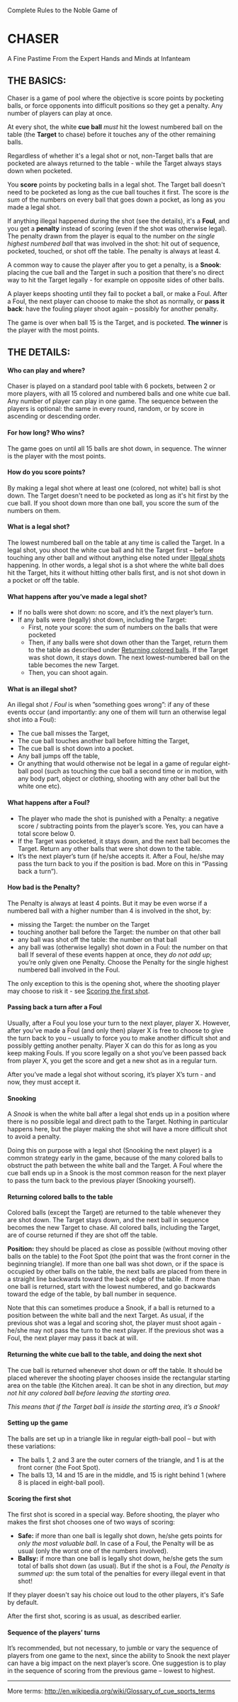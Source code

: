 Complete Rules	to	the	Noble	Game	of	
# CHASER
A	Fine	Pastime	From	the	Expert	Hands	and	Minds	at	Infanteam


## THE	BASICS:
Chaser	is	a game	of	pool	where	the	objective	is	score points by pocketing balls, or force opponents into difficult positions so they get a penalty. Any	number	of	players	can	play	at	once.

At	every	shot,	the	white	**cue	ball** _must_	hit	the	lowest	numbered	ball	on	the	table (the	**Target** to	chase) before it touches any	of	the	other	remaining	balls. 

Regardless of whether it's a legal shot or not, non-Target balls that are pocketed	are	always	returned	to	the	table - while the Target always stays down when pocketed.

You **score** points	by pocketing balls in a legal shot. The Target ball doesn't need to be pocketed as long as the cue ball touches it first. The score is _the sum_ of the	numbers	on every	ball	that	goes	down a	pocket,	as	long	as	you	made	a	legal	shot.	

If anything illegal happened during the shot (see the details), it's a **Foul**, and you get a **penalty** instead of scoring (even if the shot was otherwise legal). The	penalty	drawn from the player is	equal	to	the number on _the	single highest	numbered	ball_	that was involved in the shot: hit	out of	sequence, pocketed, touched, or shot off the table. The penalty is always at least 4.

A common way to cause the player after you to get a penalty, is a **Snook**: placing the cue ball and the Target in such a position that there's no direct way to hit the Target legally - for example on opposite sides of other balls.

A	player keeps	shooting	until	they	fail	to	pocket	a	ball,	or	make	a	Foul.	After	a	Foul, the	next	player	can	choose	to	make	the	shot as	normally, or **pass it back**: have	the	fouling	player	shoot	again	– possibly	for	another	penalty. 

The game is over when ball 15 is the Target, and is pocketed. **The winner** is the player with the most points.


## THE	DETAILS:

#### Who	can	play	and	where?
Chaser	is	played	on	a	standard	pool	table with	6	pockets,	between 2	or	more	players,	with all 15	colored and	numbered	balls	and	one	white cue ball. Any number of player can play in one game. The sequence between the players is optional: the same in every round, random, or by score in ascending or descending order. 

#### For	how	long?	Who	wins?
The	game	goes	on	until all	15	balls	are	shot	down,	in sequence.	The	winner	is	the	player	with	the	most	points.

#### How	do	you	score	points?
By	making	a	legal	shot	where	at	least	one	(colored,	not	white)	ball	is	shot	down.	The Target doesn't need to be pocketed as long as it's hit first by the cue ball. If	you	shoot	down	more	than	one ball,	you	score	the	sum	of	the	numbers	on	them.
																																																							 
#### What	is	a	legal	shot?
The	lowest	numbered	ball	on	the	table at	any	time is	called	the	Target.	In	a	legal	shot,	you	shoot	the	white	cue	ball	and	hit	the	Target	first – before	touching	any	other	ball and	without	anything	else	noted	under	[Illegal	shots](https://github.com/espen42/chaser/blob/master/README.md#whatisanillegalshot) happening. In	other	words,	a	legal	shot	is	a	shot	where	the	white	ball	does	hit	the	Target,	hits	it	without	hitting	other	balls	first,	and	is	not	shot	down	in	a	pocket	or	off	the	table.

#### What	happens	after	you’ve	made	a	legal	shot?
  - If	no	balls	were	shot	down:	no	score,	and	it’s	the	next	player’s	turn.
  - If	any	balls	were	(legally)	shot	down,	including	the	Target:	
    - First,	note	your	score:	the	sum	of	numbers	on	the	balls that	were	pocketed
    - Then,	if	any	balls	were	shot	down	other	than	the	Target,	return	them	to	the	table	as	described under	[Returning	colored	balls](https://github.com/espen42/chaser/blob/master/README.md#returningcoloredballstothetable).	If the	Target was	shot	down, it	stays	down.	The	next	lowest-numbered	ball	on	the	table becomes	the new	Target.
    - Then,	you	can	shoot	again.
    
#### What	is	an	illegal	shot?
An	illegal	shot /	_Foul_	is	when	”something	goes	wrong”:	if	any	of	these	events	occur (and importantly:	any	one of	them	will	turn	an	otherwise legal	shot	into	a	Foul):
- The	cue	ball	misses	the	Target,	
- The	cue	ball	touches	another	ball	before	hitting	the	Target,
- The	cue	ball	is	shot	down into a pocket.
- Any	ball	jumps	off	the	table,
- Or anything	that	would	otherwise	not	be	legal	in	a	game	of	regular	eight-ball	pool	(such	as	touching	the	cue ball	a	second	time	or in	motion,	with	any	body	part,	object	or	clothing,	shooting	with	any	other	ball	but	the	white	one	etc).

#### What	happens	after	a	Foul?
- The	player	who	made	the	shot	is	punished	with	a	Penalty:	a	negative	score	/	subtracting	points from	the	player’s	score.	Yes,	you	can	have	a	total score	below	0.
- If	the	Target	was	pocketed,	it	stays	down,	and	the	next	ball	becomes	the	Target.	Return	any	other	balls	that	were	shot down to	the	table.
- It’s	the	next	player’s	turn	(if	he/she	accepts	it.	After	a	Foul,	he/she	may pass	the	turn	back	to	you	if	the	position	is	bad. More	on	this in	“Passing	back	a	turn”).

#### How	bad	is	the	Penalty?
The	Penalty	is	always	at	least	4	points. But	it	may	be	even worse	if	a	numbered	ball	with	a	higher	number	than	4	is	involved in the shot, by:
- missing	the	Target:	the	number	on	the	Target
- touching	another	ball	before	the	Target:	the	number	on	that	other	ball
- any	ball	was	shot	off	the	table:	the	number	on	that	ball
- any	ball	was	(otherwise	legally)	shot	down	in	a	Foul:	the	number	on	that	ball
If	several	of	these	events	happen	at	once,	they	_do	not	add	up_;	you’re	only	given	one	Penalty.	Choose	the	Penalty	for	the	single highest	numbered	ball	involved	in	the	Foul.

The	only	exception	to	this	is	the	opening	shot,	where	the	shooting	player	may	choose	to	risk	it - see [Scoring the first shot](https://github.com/espen42/chaser/blob/master/README.md#scoringthefirstshot). 

#### Passing	back	a	turn	after	a	Foul
Usually,	after	a	Foul	you	lose	your	turn	to	the	next	player,	player	X.	However,	after	you’ve	made	a	Foul (and	only	then)	player X is	free	to	choose	to	give	the	turn back to	you – usually	to force	you	to	make	another	difficult	shot	and	possibly	getting	another	penalty. Player	X	can	do	this	for	as	long	as	you	keep	making	Fouls.	If you	score	legally	on	a	shot	you’ve	been	passed	back	from	player	X,	you	get	the	score	and	get a	new	shot	as	in	a regular	turn.

After	you’ve	made	a	legal	shot without scoring,	it’s	player	X’s	turn -	and	now,	they	must	accept	it.	

#### Snooking
A	_Snook_	is	when	the	white	ball after	a	legal	shot	ends	up in	a	position	where	there	is	no	possible	legal and direct	path	to the	Target.	Nothing	in	particular	happens	here,	but the	player	making	the	shot	will have a more difficult shot to avoid	a	penalty.

Doing	this	on	purpose	with	a	legal	shot	(Snooking	the	next	player) is	a	common	strategy	early in the	game,	because of the	many	colored	balls	to	obstruct	the	path	between	the	white	ball	and	the	Target.	A	Foul	where	the	cue ball ends	up	in	a	Snook	is	the	most	common	reason	for	the	next	player	to	pass	the	turn	back	to	the	previous	player (Snooking	yourself).

#### Returning	colored	balls	to	the	table
Colored	balls	(except	the	Target) are	returned	to	the	table	whenever	they	are	shot	down.	The	Target	stays	down,	and	the	next	ball in sequence	becomes	the	new	Target to	chase.	All	colored	balls, including the	Target, are of	course	returned	if	they	are	shot	off	the	table.

**Position:**	they	should	be	placed as	close	as	possible	(without	moving	other	balls	on	the	table)	to	the	Foot	Spot	(the	point	that	was	the	front	corner	in	the	beginning	triangle). If	more	than	one	ball	was	shot	down,	or	if	the	space	is	occupied	by	other	balls	on	the	table,	the	next	balls	are	placed from	there in	a	straight	line	backwards	toward	the	back	edge	of	the	table. If	more	than	one	ball	is	returned,	start	with	the	lowest	numbered,	and	go backwards toward the edge of the table, by ball number	in	sequence.		

Note	that	this	can	sometimes	produce	a	Snook,	if	a	ball	is	returned	to	a	position	between	the	white	ball	and	the	next	Target.	As	usual,	if	the	previous	shot	was	a	legal	and	scoring	shot,	the	player	must	shoot	again	- he/she	may	not pass	the	turn	to	the	next	player.	If	the	previous	shot	was	a	Foul,	the	next	player	may	pass	it	back	at	will.

#### Returning	the	white cue ball	to	the	table,	and	doing	the	next	shot
The	cue	ball	is	returned	whenever	shot	down	or	off	the	table.	It	should	be	placed wherever	the	shooting	player	chooses	inside	the	rectangular starting	area	on	the	table (the	Kitchen	area).	It	can	be	shot	in	any	direction,	but	_may	not	hit	any	colored	ball	before	leaving	the	starting area_.	

_This	means	that	if	the	Target	ball	is	inside	the	starting	area,	it’s	a	Snook!_

#### Setting	up	the	game
The	balls	are	set	up in	a	triangle	like	in	regular	eigth-ball pool	– but with	these	variations:
- The	balls	1, 2	and	3	are	the	outer	corners	of	the	triangle,	and	1	is at	the	front corner (the	Foot	Spot).
- The	balls	13,	14	and	15	are	in	the	middle,	and	15	is	right	behind	1	(where	8	is	placed	in	eight-ball pool).

#### Scoring	the	first	shot
The first shot is scored in a special way. Before	shooting,	the	player	who	makes	the	first	shot	chooses one	of	two	ways	of	scoring:
- **Safe:**	if	more	than	one	ball	is	legally	shot	down,	he/she	gets	points	for	_only	the	most	valuable	ball_.	In	case	of	a	Foul,	the	Penalty	will	be as	usual	(only the	worst one	of	the numbers involved).
- **Ballsy:**	if	more	than	one	ball	is	legally	shot	down,	he/she	gets	the	sum	total	of	balls	shot	down	(as	usual).	But	if	the	shot	is	a	Foul,	_the	Penalty	is	summed	up_:	the	sum	total	of	the	penalties	for	every	illegal	event in	that	shot!

If they player doesn't say his choice out loud to the other players, it's Safe by default.

After	the	first	shot,	scoring	is	as	usual,	as	described	earlier.	

#### Sequence	of	the	players’ turns
It’s	recommended, but	not	necessary, to	jumble	or	vary	the	sequence	of	players	from	one	game	to	the	next,	since	the	ability	to	Snook	the	next	player	can	have	a	big	impact	on	the	next	player’s	score.	One	suggestion	is	to	play	in	the	sequence	of	scoring	from	the	previous game	– lowest	to	highest.

---

More	terms: http://en.wikipedia.org/wiki/Glossary_of_cue_sports_terms
